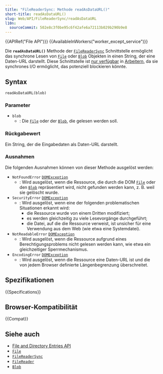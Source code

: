 ```yaml
---
title: "FileReaderSync: Methode readAsDataURL()"
short-title: readAsDataURL()
slug: Web/API/FileReaderSync/readAsDataURL
l10n:
  sourceCommit: 502e8c3f0be95c6f42afe6a72113b029b290b9e8
---
```


{{APIRef("File API")}} {{AvailableInWorkers("worker_except_service")}}

Die **`readAsDataURL()`** Methode der [`FileReaderSync`](/de/docs/Web/API/FileReaderSync) Schnittstelle ermöglicht das synchrone Lesen von [`File`](/de/docs/Web/API/File) oder [`Blob`](/de/docs/Web/API/Blob) Objekten in einen String, der eine Daten-URL darstellt. Diese Schnittstelle ist [nur verfügbar](/de/docs/Web/API/Web_Workers_API/Functions_and_classes_available_to_workers) in [Arbeitern](/de/docs/Web/API/Worker), da sie synchrones I/O ermöglicht, das potenziell blockieren könnte.

## Syntax

```js-nolint
readAsDataURL(blob)
```

### Parameter

- `blob`
  - : Die [`File`](/de/docs/Web/API/File) oder der [`Blob`](/de/docs/Web/API/Blob), die gelesen werden soll.

### Rückgabewert

Ein String, der die Eingabedaten als Daten-URL darstellt.

### Ausnahmen

Die folgenden Ausnahmen können von dieser Methode ausgelöst werden:

- `NotFoundError` [`DOMException`](/de/docs/Web/API/DOMException)
  - : Wird ausgelöst, wenn die Ressource, die durch die DOM [`File`](/de/docs/Web/API/File) oder den [`Blob`](/de/docs/Web/API/Blob) repräsentiert wird, nicht gefunden werden kann, z. B. weil sie gelöscht wurde.
- `SecurityError` [`DOMException`](/de/docs/Web/API/DOMException)
  - : Wird ausgelöst, wenn eine der folgenden problematischen Situationen erkannt wird:
    - die Ressource wurde von einem Dritten modifiziert;
    - es werden gleichzeitig zu viele Lesevorgänge durchgeführt;
    - die Datei, auf die die Ressource verweist, ist unsicher für eine Verwendung aus dem Web (wie etwa eine Systemdatei).
- `NotReadableError` [`DOMException`](/de/docs/Web/API/DOMException)
  - : Wird ausgelöst, wenn die Ressource aufgrund eines Berechtigungsproblems nicht gelesen werden kann, wie etwa ein gleichzeitiger Sperrmechanismus.
- `EncodingError` [`DOMException`](/de/docs/Web/API/DOMException)
  - : Wird ausgelöst, wenn die Ressource eine Daten-URL ist und die von jedem Browser definierte Längenbegrenzung überschreitet.

## Spezifikationen

{{Specifications}}

## Browser-Kompatibilität

{{Compat}}

## Siehe auch

- [File and Directory Entries API](/de/docs/Web/API/File_and_Directory_Entries_API)
- [`File`](/de/docs/Web/API/File)
- [`FileReaderSync`](/de/docs/Web/API/FileReaderSync)
- [`FileReader`](/de/docs/Web/API/FileReader)
- [`Blob`](/de/docs/Web/API/Blob)
